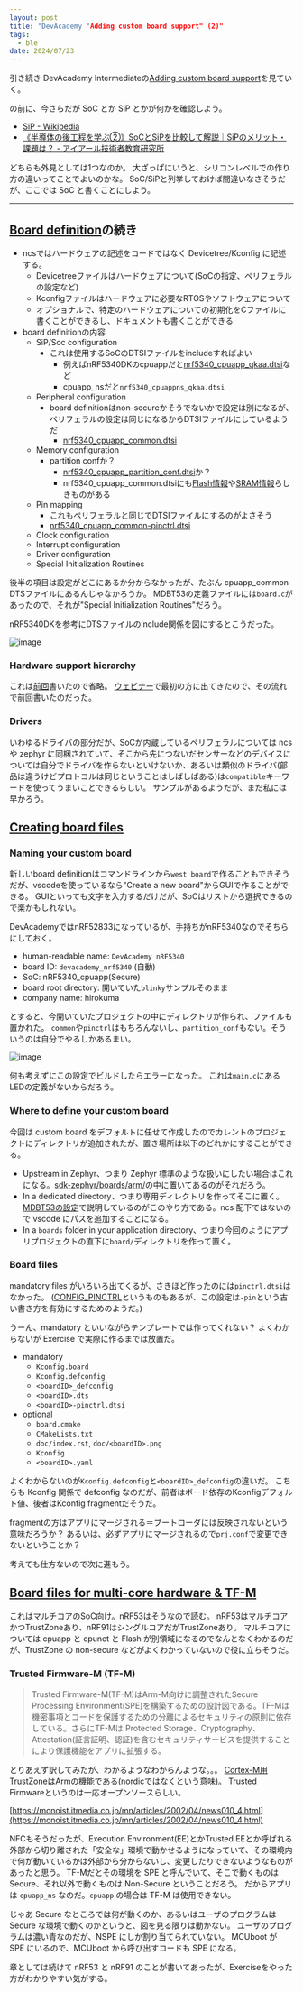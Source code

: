 ```yaml
---
layout: post
title: "DevAcademy "Adding custom board support" (2)"
tags:
  - ble
date: 2024/07/23
---
```


引き続き DevAcademy Intermediateの[Adding custom board support](https://academy.nordicsemi.com/courses/nrf-connect-sdk-intermediate/lessons/lesson-3-adding-custom-board-support/)を見ていく。

の前に、今さらだが SoC とか SiP とかが何かを確認しよう。

* [SiP - Wikipedia](https://ja.wikipedia.org/wiki/SiP)
* [《半導体の後工程を学ぶ②》SoCとSiPを比較して解説｜SiPのメリット・課題は？ - アイアール技術者教育研究所](https://engineer-education.com/semiconductor_back-end-process02_soc-sip/)

どちらも外見としては1つなのか。
大ざっぱにいうと、シリコンレベルでの作り方の違いってことでよいのかな。
SoC/SiPと列挙しておけば間違いなさそうだが、ここでは SoC と書くことにしよう。

----

## [Board definition](https://academy.nordicsemi.com/courses/nrf-connect-sdk-intermediate/lessons/lesson-3-adding-custom-board-support/topic/board-definition/)の続き

* ncsではハードウェアの記述をコードではなく Devicetree/Kconfig に記述する。
  * Devicetreeファイルはハードウェアについて(SoCの指定、ペリフェラルの設定など)
  * Kconfigファイルはハードウェアに必要なRTOSやソフトウェアについて
  * オプショナルで、特定のハードウェアについての初期化をCファイルに書くことができるし、ドキュメントも書くことができる
* board definitionの内容
  * SiP/Soc configuration
    * これは使用するSoCのDTSIファイルをincludeすればよい
      * 例えばnRF5340DKのcpuappだと[nrf5340_cpuapp_qkaa.dtsi](https://github.com/nrfconnect/sdk-zephyr/blob/v3.5.99-ncs1-1/boards/arm/nrf5340dk_nrf5340/nrf5340dk_nrf5340_cpuapp.dts#L8)など
      * cpuapp_nsだと`nrf5340_cpuappns_qkaa.dtsi`
  * Peripheral configuration
    * board definitionはnon-secureかそうでないかで設定は別になるが、ペリフェラルの設定は同じになるからDTSIファイルにしているようだ
      * [nrf5340_cpuapp_common.dtsi](https://github.com/nrfconnect/sdk-zephyr/blob/v3.5.99-ncs1-1/boards/arm/nrf5340dk_nrf5340/nrf5340_cpuapp_common.dtsi)
  * Memory configuration
    * partition confか？
      * [nrf5340_cpuapp_partition_conf.dtsi](https://github.com/nrfconnect/sdk-zephyr/blob/v3.5.99-ncs1-1/boards/arm/nrf5340dk_nrf5340/nrf5340_cpuapp_partition_conf.dtsi)か？
      * nrf5340_cpuapp_common.dtsiにも[Flash情報](https://github.com/nrfconnect/sdk-zephyr/blob/v3.5.99-ncs1-1/boards/arm/nrf5340dk_nrf5340/nrf5340_cpuapp_common.dtsi#L225-L254)や[SRAM情報](https://github.com/nrfconnect/sdk-zephyr/blob/v3.5.99-ncs1-1/boards/arm/nrf5340dk_nrf5340/nrf5340_cpuapp_common.dtsi#L265-L284)らしきものがある
  * Pin mapping
    * これもペリフェラルと同じでDTSIファイルにするのがよさそう
    * [nrf5340_cpuapp_common-pinctrl.dtsi](https://github.com/nrfconnect/sdk-zephyr/blob/v3.5.99-ncs1-1/boards/arm/nrf5340dk_nrf5340/nrf5340_cpuapp_common-pinctrl.dtsi)
  * Clock configuration
  * Interrupt configuration
  * Driver configuration
  * Special Initialization Routines

後半の項目は設定がどこにあるか分からなかったが、たぶん cpuapp_common DTSファイルにあるんじゃなかろうか。
MDBT53の定義ファイルには`board.c`があったので、それが"Special Initialization Routines"だろう。

nRF5340DKを参考にDTSファイルのinclude関係を図にするとこうだった。

![image](20240723a-1.png)

### Hardware support hierarchy

これは[前回](./20240722-da.md)書いたので省略。
[ウェビナー](https://view-su3.highspot.com/viewer/653a5c88991f1996435e1672)で最初の方に出てきたので、その流れで前回書いたのだった。

### Drivers

いわゆるドライバの部分だが、SoCが内蔵しているペリフェラルについては ncs や zephyr に同梱されていて、そこから先につないだセンサーなどのデバイスについては自分でドライバを作らないといけないか、あるいは類似のドライバ(部品は違うけどプロトコルは同じということはしばしばある)は`compatible`キーワードを使ってうまいことできるらしい。
サンプルがあるようだが、まだ私には早かろう。

## [Creating board files](https://academy.nordicsemi.com/courses/nrf-connect-sdk-intermediate/lessons/lesson-3-adding-custom-board-support/topic/creating-board-files/)

### Naming your custom board

新しいboard definitionはコマンドラインから`west board`で作ることもできそうだが、vscodeを使っているなら"Create a new board"からGUIで作ることができる。
GUIといっても文字を入力するだけだが、SoCはリストから選択できるので楽かもしれない。

DevAcademyではnRF52833になっているが、手持ちがnRF5340なのでそちらにしておく。

* human-readable name: `DevAcademy nRF5340`
* board ID: `devacademy_nrf5340` (自動)
* SoC: nRF5340_cpuapp(Secure)
* board root directory: 開いていた`blinky`サンプルそのまま
* company name: hirokuma

とすると、今開いていたプロジェクトの中にディレクトリが作られ、ファイルも置かれた。
`common`や`pinctrl`はもちろんないし、`partition_conf`もない。そういうのは自分でやるしかあるまい。

![image](20240723a-2.png)

何も考えずにこの設定でビルドしたらエラーになった。
これは`main.c`にあるLEDの定義がないからだろう。

### Where to define your custom board

今回は custom board をデフォルトに任せて作成したのでカレントのプロジェクトにディレクトリが追加されたが、置き場所は以下のどれかにすることができる。

* Upstream in Zephyr、つまり Zephyr 標準のような扱いにしたい場合はこれになる。[sdk-zephyr/boards/arm/](https://github.com/nrfconnect/sdk-zephyr/tree/v3.5.99-ncs1-1/boards/arm)の中に置いてあるのがそれだろう。
* In a dedicated directory、つまり専用ディレクトリを作ってそこに置く。[MDBT53の設定](https://144lab.kibe.la/shared/entries/467b2482-2346-4c3e-8e0f-28d7403de2b9#sdk%E3%81%AE%E3%82%A4%E3%83%B3%E3%82%B9%E3%83%88%E3%83%BC%E3%83%AB%E3%81%A8vscode%E3%81%AE%E8%A8%AD%E5%AE%9A)で説明しているのがこのやり方である。ncs 配下ではないので vscode にパスを追加することになる。
* In a `boards` folder in your application directory、つまり今回のようにアプリプロジェクトの直下に`board/`ディレクトリを作って置く。

### Board files

mandatory files がいろいろ出てくるが、さきほど作ったのには`pinctrl.dtsi`はなかった。
([CONFIG_PINCTRL](https://docs.nordicsemi.com/bundle/ncs-latest/page/nrf/config_and_build/configuring_app/hardware/pin_control.html#migration_of_the_devicetree_files)というものもあるが、この設定は`-pin`という古い書き方を有効にするためのようだ。)

うーん、mandatory といいながらテンプレートでは作ってくれない？
よくわからないが Exercise で実際に作るまでは放置だ。

* mandatory
  * `Kconfig.board`
  * `Kconfig.defconfig`
  * `<boardID>_defconfig`
  * `<boardID>.dts`
  * `<boardID>-pinctrl.dtsi`
* optional
  * `board.cmake`
  * `CMakeLists.txt`
  * `doc/index.rst`, `doc/<boardID>.png`
  * `Kconfig`
  * `<boardID>.yaml`

よくわからないのが`Kconfig.defconfig`と`<boardID>_defconfig`の違いだ。
こちらも Kconfig 関係で defconfig なのだが、前者はボード依存のKconfigデフォルト値、後者はKconfig fragmentだそうだ。

fragmentの方はアプリにマージされる＝ブートローダには反映されないという意味だろうか？
あるいは、必ずアプリにマージされるので`prj.conf`で変更できないということか？

考えても仕方ないので次に進もう。

## [Board files for multi-core hardware & TF-M](https://academy.nordicsemi.com/courses/nrf-connect-sdk-intermediate/lessons/lesson-3-adding-custom-board-support/topic/board-files-for-multi-core-hardware-tf-m/)

これはマルチコアのSoC向け。nRF53はそうなので読む。
nRF53はマルチコアかつTrustZoneあり、nRF91はシングルコアだがTrustZoneあり。
マルチコアについては cpuapp と cpunet と Flash が別領域になるのでなんとなくわかるのだが、TrustZone の non-secure などがよくわかっていないので役に立ちそうだ。

### Trusted Firmware-M (TF-M)

> Trusted Firmware-M(TF-M)はArm-M向けに調整されたSecure Processing Environment(SPE)を構築するための設計図である。TF-Mは機密事項とコードを保護するための分離によるセキュリティの原則に依存している。さらにTF-Mは Protected Storage、Cryptography、Attestation(証言証明、認証)を含むセキュリティサービスを提供することにより保護機能をアプリに拡張する。

とりあえず訳してみたが、わかるようなわからんような。。。
[Cortex-M用TrustZone](https://www.arm.com/ja/technologies/trustzone-for-cortex-m)はArmの機能である(nordicではなくという意味)。
Trusted Firmwareというのは一応オープンソースらしい。

[https://monoist.itmedia.co.jp/mn/articles/2002/04/news010_4.html](https://monoist.itmedia.co.jp/mn/articles/2002/04/news010_4.html)

NFCもそうだったが、Execution Environment(EE)とかTrusted EEとか呼ばれる外部から切り離された「安全な」環境で動かせるようになっていて、その環境内で何が動いているかは外部から分からないし、変更したりできないようなものがあったと思う。
TF-Mだとその環境を SPE と呼んでいて、そこで動くものは Secure、それ以外で動くものは Non-Secure ということだろう。
だからアプリは `cpuapp_ns` なのだ。`cpuapp` の場合は TF-M は使用できない。

じゃあ Secure なところでは何が動くのか、あるいはユーザのプログラムは Secure な環境で動くのかというと、図を見る限りは動かない。
ユーザのプログラムは濃い青なのだが、NSPE にしか割り当てられていない。
MCUboot が SPE にいるので、MCUboot から呼び出すコードも SPE になる。

章としては続けて nRF53 と nRF91 のことが書いてあったが、Exerciseをやった方がわかりやすい気がする。
